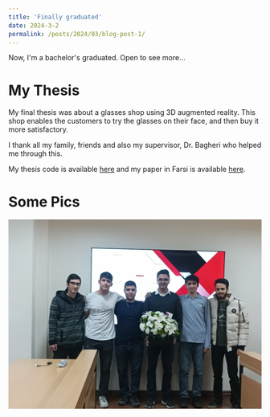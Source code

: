 ```yaml
---
title: 'Finally graduated'
date: 2024-3-2
permalink: /posts/2024/03/blog-post-1/
---
```


Now, I'm a bachelor's graduated. Open to see more...


My Thesis
======

My final thesis was about a glasses shop using 3D augmented reality. This shop enables the customers to try the glasses on their face, and then buy it more satisfactory.

I thank all my family, friends and also my supervisor, Dr. Bagheri who helped me through this.

My thesis code is available [here](https://github.com/salinaria/gaboor-optic) and my paper in Farsi is available [here](https://github.com/salinaria/gaboor-optic/blob/main/payan_name.pdf).

Some Pics
======
<img src='/images/bscgrad.jpg'>